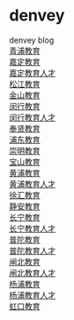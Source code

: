 # denvey
denvey blog </br>
<a href="http://www.qpedu.cn">青浦教育</a> </br>
    <a href="http://www.jd.edu.sh.cn">嘉定教育</a></br>
    <a href="http://rc.ijd.cn">嘉定教育人才</a></br>
    <a href="http://www.sjedu.cn/">松江教育</a></br>
    <a href="http://www.jsedu.sh.cn/">金山教育</a></br>
    <a href="http://www.mhedu.sh.cn/">闵行教育</a></br>
    <a href="http://rczx.mhedu.sh.cn">闵行教育人才</a></br>
    <a href="http://www.fx.edu.sh.cn/">奉贤教育</a></br>
    <a href="http://www.pudong-edu.sh.cn">浦东教育</a></br>
    <a href="http://edu.cm.net.cn/">崇明教育</a></br>
    <a href="http://www.eicbs.com/">宝山教育</a></br>
    <a href="http://www.hpe.sh.cn/">黄浦教育</a></br>
    <a href="http://rczx.lwedu.sh.cn">黄浦教育人才</a></br>
    <a href="http://www.xhedu.sh.cn">徐汇教育</a></br>
    <a href="http://www.ja.edu.sh.cn">静安教育</a></br>
    <a href="http://www.chneic.sh.cn">长宁教育</a></br>
    <a href="http://222.66.36.8/web/">长宁教育人才</a></br>
    <a href="http://www.pte.sh.cn/">普陀教育</a></br>
    <a href="http://www.hr.pte.sh.cn">普陀教育人才</a></br>
    <a href="http://www.zb.edu.sh.cn/">闸北教育</a></br>
    <a href="http://www.zbjyrczx.cn/">闸北教育人才</a></br>
    <a href="http://www.yp.edu.sh.cn">杨浦教育</a></br>
    <a href="http://v.yp.edu.sh.cn/jyrcw">杨浦教育人才</a></br>
    <a href="http://www.hkedu.sh.cn">虹口教育</a></br>
